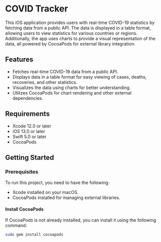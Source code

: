 # COVID Tracker

This iOS application provides users with real-time COVID-19 statistics by fetching data from a public API. The data is displayed in a table format, allowing users to view statistics for various countries or regions. Additionally, the app uses charts to provide a visual representation of the data, all powered by CocoaPods for external library integration.

## Features
- Fetches real-time COVID-19 data from a public API.
- Displays data in a table format for easy viewing of cases, deaths, recoveries, and other statistics.
- Visualizes the data using charts for better understanding.
- Utilizes CocoaPods for chart rendering and other external dependencies.

## Requirements
- Xcode 12.0 or later
- iOS 13.0 or later
- Swift 5.0 or later
- CocoaPods

## Getting Started

### Prerequisites
To run this project, you need to have the following:
- Xcode installed on your macOS.
- CocoaPods installed for managing external libraries.

#### Install CocoaPods
If CocoaPods is not already installed, you can install it using the following command:
```bash
sudo gem install cocoapods
